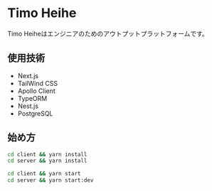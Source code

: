 # Timo Heihe
Timo Heiheはエンジニアのためのアウトプットプラットフォームです。

## 使用技術

- Next.js
- TailWind CSS
- Apollo Client
- TypeORM
- Nest.js
- PostgreSQL

## 始め方

```bash
cd client && yarn install
cd server && yarn install
```

```bash
cd client && yarn start
cd server && yarn start:dev
```